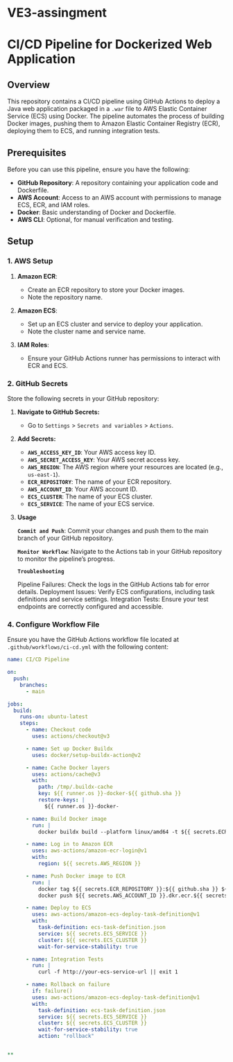 # VE3-assingment
# CI/CD Pipeline for Dockerized Web Application

## Overview

This repository contains a CI/CD pipeline using GitHub Actions to deploy a Java web application packaged in a `.war` file to AWS Elastic Container Service (ECS) using Docker. The pipeline automates the process of building Docker images, pushing them to Amazon Elastic Container Registry (ECR), deploying them to ECS, and running integration tests.

## Prerequisites

Before you can use this pipeline, ensure you have the following:

- **GitHub Repository**: A repository containing your application code and Dockerfile.
- **AWS Account**: Access to an AWS account with permissions to manage ECS, ECR, and IAM roles.
- **Docker**: Basic understanding of Docker and Dockerfile.
- **AWS CLI**: Optional, for manual verification and testing.

## Setup

### 1. **AWS Setup**

1. **Amazon ECR**:
   - Create an ECR repository to store your Docker images.
   - Note the repository name.

2. **Amazon ECS**:
   - Set up an ECS cluster and service to deploy your application.
   - Note the cluster name and service name.

3. **IAM Roles**:
   - Ensure your GitHub Actions runner has permissions to interact with ECR and ECS.

### 2. **GitHub Secrets**

Store the following secrets in your GitHub repository:

1. **Navigate to GitHub Secrets:**
   - Go to `Settings` > `Secrets and variables` > `Actions`.

2. **Add Secrets:**
   - **`AWS_ACCESS_KEY_ID`**: Your AWS access key ID.
   - **`AWS_SECRET_ACCESS_KEY`**: Your AWS secret access key.
   - **`AWS_REGION`**: The AWS region where your resources are located (e.g., `us-east-1`).
   - **`ECR_REPOSITORY`**: The name of your ECR repository.
   - **`AWS_ACCOUNT_ID`**: Your AWS account ID.
   - **`ECS_CLUSTER`**: The name of your ECS cluster.
   - **`ECS_SERVICE`**: The name of your ECS service.
3. **Usage**

    **`Commit and Push`**:
        Commit your changes and push them to the main branch of your GitHub repository.

    **`Monitor Workflow`**:
        Navigate to the Actions tab in your GitHub repository to monitor the pipeline’s progress.

    **`Troubleshooting`**

    Pipeline Failures: Check the logs in the GitHub Actions tab for error details.
    Deployment Issues: Verify ECS configurations, including task definitions and service settings.
    Integration Tests: Ensure your test endpoints are correctly configured and accessible.

### 4. **Configure Workflow File**

Ensure you have the GitHub Actions workflow file located at `.github/workflows/ci-cd.yml` with the following content:

```yaml
name: CI/CD Pipeline

on:
  push:
    branches:
      - main

jobs:
  build:
    runs-on: ubuntu-latest
    steps:
      - name: Checkout code
        uses: actions/checkout@v3

      - name: Set up Docker Buildx
        uses: docker/setup-buildx-action@v2

      - name: Cache Docker layers
        uses: actions/cache@v3
        with:
          path: /tmp/.buildx-cache
          key: ${{ runner.os }}-docker-${{ github.sha }}
          restore-keys: |
            ${{ runner.os }}-docker-

      - name: Build Docker image
        run: |
          docker buildx build --platform linux/amd64 -t ${{ secrets.ECR_REPOSITORY }}:${{ github.sha }} .

      - name: Log in to Amazon ECR
        uses: aws-actions/amazon-ecr-login@v1
        with:
          region: ${{ secrets.AWS_REGION }}

      - name: Push Docker image to ECR
        run: |
          docker tag ${{ secrets.ECR_REPOSITORY }}:${{ github.sha }} ${{ secrets.AWS_ACCOUNT_ID }}.dkr.ecr.${{ secrets.AWS_REGION }}.amazonaws.com/${{ secrets.ECR_REPOSITORY }}:${{ github.sha }}
          docker push ${{ secrets.AWS_ACCOUNT_ID }}.dkr.ecr.${{ secrets.AWS_REGION }}.amazonaws.com/${{ secrets.ECR_REPOSITORY }}:${{ github.sha }}

      - name: Deploy to ECS
        uses: aws-actions/amazon-ecs-deploy-task-definition@v1
        with:
          task-definition: ecs-task-definition.json
          service: ${{ secrets.ECS_SERVICE }}
          cluster: ${{ secrets.ECS_CLUSTER }}
          wait-for-service-stability: true

      - name: Integration Tests
        run: |
          curl -f http://your-ecs-service-url || exit 1

      - name: Rollback on failure
        if: failure()
        uses: aws-actions/amazon-ecs-deploy-task-definition@v1
        with:
          task-definition: ecs-task-definition.json
          service: ${{ secrets.ECS_SERVICE }}
          cluster: ${{ secrets.ECS_CLUSTER }}
          wait-for-service-stability: true
          action: "rollback"


**


